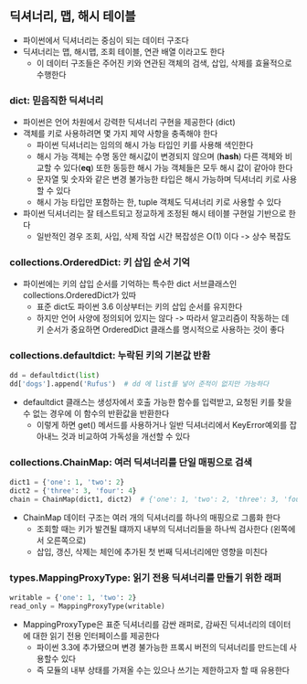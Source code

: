 ## 딕셔너리, 맵, 해시 테이블

- 파이썬에서 딕셔너리는 중심이 되는 데이터 구조다
- 딕셔너리는 맵, 해시맵, 조회 테이블, 연관 배열 이라고도 한다
    - 이 데이터 구조들은 주어진 키와 연관된 객체의 검색, 삽입, 삭제를 효율적으로 수행한다

### dict: 믿음직한 딕셔너리

- 파이썬은 언어 차원에서 강력한 딕셔너리 구현을 제공한다 (dict)
- 객체를 키로 사용하려면 몇 가지 제약 사항을 충족해야 한다
    - 파이썬 딕셔너리는 임의의 해시 가능 타입인 키를 사용해 색인한다
    - 해시 가능 객체는 수명 동안 해시값이 변경되지 않으며 (__hash__) 다른 객체와 비교할 수 있다(__eq__) 또한 동등한 해시 가능 객체들은 모두 해시 값이 같아야 한다
    - 문자열 및 숫자와 같은 변경 불가능한 타입은 해시 가능하며 딕셔너리 키로 사용할 수 있다
    - 해시 가능 타입만 포함하는 한, tuple 객체도 딕셔너리 키로 사용할 수 있다
- 파이썬 딕셔너리는 잘 테스트되고 정교하게 조정된 해시 테이블 구현일 기반으로 한다
    - 일반적인 경우 조회, 사입, 삭제 작업 시간 복잡성은 O(1) 이다 -> 상수 복잡도

### collections.OrderedDict: 키 삽입 순서 기억

- 파이썬에는 키의 삽입 순서를 기억하는 특수한 dict 서브클래스인 collections.OrderedDict가 있따
    - 표준 dict도 파이썬 3.6 이상부터는 키의 삽입 순서를 유지한다
    - 하지만 언어 사양에 정의되어 있지는 않다 -> 따라서 알고리즘이 작동하는 데 키 순서가 중요하면 OrderedDict 클래스를 명시적으로 사용하는 것이 좋다

### collections.defaultdict: 누락된 키의 기본값 반환

```python
dd = defaultdict(list)
dd['dogs'].append('Rufus')  # dd 에 list를 넣어 준적이 없지만 가능하다
```

- defaultdict 클래스는 생성자에서 호출 가능한 함수를 입력받고, 요청된 키를 찾을 수 없는 경우에 이 함수의 반환값을 반환한다
    - 이렇게 하면 get() 메서드를 사용하거나 일반 딕셔너리에서 KeyError예외를 잡아내느 것과 비교하여 가독성을 개선할 수 있다

### collections.ChainMap: 여러 딕셔너리를 단일 매핑으로 검색

```python
dict1 = {'one': 1, 'two': 2}
dict2 = {'three': 3, 'four': 4}
chain = ChainMap(dict1, dict2)  # {'one': 1, 'two': 2, 'three': 3, 'four': 4}
```

- ChainMap 데이터 구조는 여러 개의 딕셔너리를 하나의 매핑으로 그룹화 한다
    - 조회할 때는 키가 발견될 떄까지 내부의 딕셔너리들을 하나씩 검사한다 (왼쪽에서 오른쪽으로)
    - 삽입, 갱신, 삭제는 체인에 추가된 첫 번째 딕셔너리에만 영향을 미친다

### types.MappingProxyType: 읽기 전용 딕셔너리를 만들기 위한 래퍼

```python
writable = {'one': 1, 'two': 2}
read_only = MappingProxyType(writable)
```

- MappingProxyType은 표준 딕셔너리를 감싼 래퍼로, 감싸진 딕셔너리의 데이터에 대한 읽기 전용 인터페이스를 제공한다
    - 파이썬 3.3에 추가됐으며 변경 불가능한 프록시 버전의 딕셔너리를 만드는데 사용할수 있다
    - 즉 모듈의 내부 상태를 가져올 수는 있으나 쓰기는 제한하고자 할 때 유용한다 